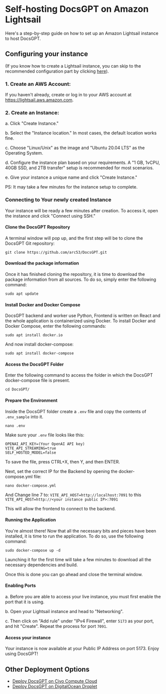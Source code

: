 # Self-hosting DocsGPT on Amazon Lightsail

Here's a step-by-step guide on how to set up an Amazon Lightsail instance to host DocsGPT.

## Configuring your instance

(If you know how to create a Lightsail instance, you can skip to the recommended configuration part by clicking [here](#connecting-to-your-newly-created-instance)).

### 1. Create an AWS Account: 
If you haven't already, create or log in to your AWS account at https://lightsail.aws.amazon.com.

### 2. Create an Instance: 

a. Click "Create Instance."

b. Select the "Instance location." In most cases, the default location works fine.

c. Choose "Linux/Unix" as the image and "Ubuntu 20.04 LTS" as the Operating System.

d. Configure the instance plan based on your requirements. A "1 GB, 1vCPU, 40GB SSD, and 2TB transfer" setup is recommended for most scenarios.

e. Give your instance a unique name and click "Create Instance."

PS: It may take a few minutes for the instance setup to complete.

### Connecting to Your newly created Instance

Your instance will be ready a few minutes after creation. To access it, open the instance and click "Connect using SSH."

#### Clone the DocsGPT Repository

A terminal window will pop up, and the first step will be to clone the DocsGPT Git repository:

`git clone https://github.com/arc53/DocsGPT.git`

#### Download the package information

Once it has finished cloning the repository, it is time to download the package information from all sources. To do so, simply enter the following command:

`sudo apt update`

#### Install Docker and Docker Compose

DocsGPT backend and worker use Python, Frontend is written on React and the whole application is containerized using Docker. To install Docker and Docker Compose, enter the following commands:

`sudo apt install docker.io`

And now install docker-compose:

`sudo apt install docker-compose`

#### Access the DocsGPT Folder

Enter the following command to access the folder in which the DocsGPT docker-compose file is present.

`cd DocsGPT/`

#### Prepare the Environment

Inside the DocsGPT folder create a `.env` file and copy the contents of `.env_sample` into it.

`nano .env`

Make sure your `.env` file looks like this:

```
OPENAI_API_KEY=(Your OpenAI API key)
VITE_API_STREAMING=true
SELF_HOSTED_MODEL=false
```

To save the file, press CTRL+X, then Y, and then ENTER.

Next, set the correct IP for the Backend by opening the docker-compose.yml file:

`nano docker-compose.yml`

And Change line 7 to: `VITE_API_HOST=http://localhost:7091`
to this `VITE_API_HOST=http://<your instance public IP>:7091`

This will allow the frontend to connect to the backend.

#### Running the Application

You're almost there! Now that all the necessary bits and pieces have been installed, it is time to run the application. To do so, use the following command:

`sudo docker-compose up -d`

Launching it for the first time will take a few minutes to download all the necessary dependencies and build.

Once this is done you can go ahead and close the terminal window.

#### Enabling Ports 

a. Before you are able to access your live instance, you must first enable the port that it is using.

b. Open your Lightsail instance and head to "Networking".

c. Then click on "Add rule" under "IPv4 Firewall", enter `5173` as your port, and hit "Create". 
Repeat the process for port `7091`.

#### Access your instance

Your instance is now available at your Public IP Address on port 5173. Enjoy using DocsGPT!

## Other Deployment Options

- [Deploy DocsGPT on Civo Compute Cloud](https://dev.to/rutamhere/deploying-docsgpt-on-civo-compute-c)
- [Deploy DocsGPT on DigitalOcean Droplet](https://dev.to/rutamhere/deploying-docsgpt-on-digitalocean-droplet-50ea)
